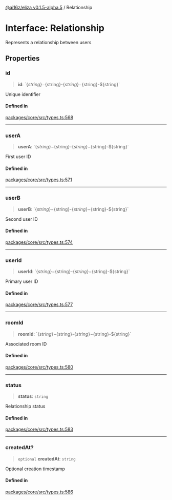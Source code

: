 [@ai16z/eliza v0.1.5-alpha.5](../index.md) / Relationship

# Interface: Relationship

Represents a relationship between users

## Properties

### id

> **id**: \`$\{string\}-$\{string\}-$\{string\}-$\{string\}-$\{string\}\`

Unique identifier

#### Defined in

[packages/core/src/types.ts:568](https://github.com/roschler/eliza/blob/main/packages/core/src/types.ts#L568)

***

### userA

> **userA**: \`$\{string\}-$\{string\}-$\{string\}-$\{string\}-$\{string\}\`

First user ID

#### Defined in

[packages/core/src/types.ts:571](https://github.com/roschler/eliza/blob/main/packages/core/src/types.ts#L571)

***

### userB

> **userB**: \`$\{string\}-$\{string\}-$\{string\}-$\{string\}-$\{string\}\`

Second user ID

#### Defined in

[packages/core/src/types.ts:574](https://github.com/roschler/eliza/blob/main/packages/core/src/types.ts#L574)

***

### userId

> **userId**: \`$\{string\}-$\{string\}-$\{string\}-$\{string\}-$\{string\}\`

Primary user ID

#### Defined in

[packages/core/src/types.ts:577](https://github.com/roschler/eliza/blob/main/packages/core/src/types.ts#L577)

***

### roomId

> **roomId**: \`$\{string\}-$\{string\}-$\{string\}-$\{string\}-$\{string\}\`

Associated room ID

#### Defined in

[packages/core/src/types.ts:580](https://github.com/roschler/eliza/blob/main/packages/core/src/types.ts#L580)

***

### status

> **status**: `string`

Relationship status

#### Defined in

[packages/core/src/types.ts:583](https://github.com/roschler/eliza/blob/main/packages/core/src/types.ts#L583)

***

### createdAt?

> `optional` **createdAt**: `string`

Optional creation timestamp

#### Defined in

[packages/core/src/types.ts:586](https://github.com/roschler/eliza/blob/main/packages/core/src/types.ts#L586)
